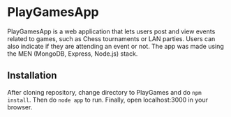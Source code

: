 # PlayGamesApp
PlayGamesApp is a web application that lets users post and view events related to games, such as Chess tournaments or LAN parties. Users can also indicate if they are attending an event or not. The app was made using the MEN (MongoDB, Express, Node.js) stack.
## Installation
After cloning repository, change directory to PlayGames and do `npm install`. Then do `node app` to run. Finally, open localhost:3000 in your browser.
